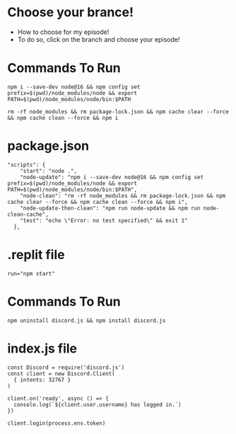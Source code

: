 # Choose your brance!
- How to choose for my episode!
- To do so, click on the branch and choose your episode!
# Commands To Run
```
npm i --save-dev node@16 && npm config set prefix=$(pwd)/node_modules/node && export PATH=$(pwd)/node_modules/node/bin:$PATH
```
```
rm -rf node_modules && rm package-lock.json && npm cache clear --force && npm cache clean --force && npm i
```
# package.json
```
"scripts": {
    "start": "node .",
    "node-update": "npm i --save-dev node@16 && npm config set prefix=$(pwd)/node_modules/node && export PATH=$(pwd)/node_modules/node/bin:$PATH",
    "node-clean": "rm -rf node_modules && rm package-lock.json && npm cache clear --force && npm cache clean --force && npm i",
    "node-update-then-clean": "npm run node-update && npm run node-clean-cache",
    "test": "echo \"Error: no test specified\" && exit 1"
  },
  ```
 # .replit file
 ```
 run="npm start"
 ```
 # Commands To Run
```
npm uninstall discord.js && npm install discord.js
```
# index.js file
```
const Discord = require('discord.js')
const client = new Discord.Client(
  { intents: 32767 }
)

client.on('ready', async () => {
  console.log(`${client.user.username} has logged in.`)
})

client.login(process.env.token)
```
